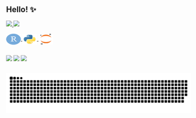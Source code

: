 ## Hello! :sparkles:
<div>
  <a href="https://github.com/m-eicardi">
  <img height="160em" src="https://github-readme-stats.vercel.app/api?username=m-eicardi&show_icons=true&theme=dracula&include_all_commits=true&count_private=true"/>
  <img height="160em" src="https://github-readme-stats.vercel.app/api/top-langs/?username=m-eicardi&layout=compact&langs_count=16&theme=dracula"/>
</div>  
<div style="display: inline_block"><br>
  <img align="center" alt="Mari-Rstudio" height="30" width="40" src="https://raw.githubusercontent.com/devicons/devicon/master/icons/rstudio/rstudio-original.svg">
  <img align="center" alt="Mari-Python" height="30" width="40" src="https://raw.githubusercontent.com/devicons/devicon/master/icons/python/python-original.svg">
  <img align="center" alt="Mari-Jupyter" height="30" width="40" src="https://raw.githubusercontent.com/devicons/devicon/master/icons/jupyter/jupyter-original.svg">  
</div>

  ##

<div> 
  <a href="https://instagram.com/mari.eicardi" target="_blank"><img src="https://img.shields.io/badge/-Instagram-%23E4405F?style=for-the-badge&logo=instagram&logoColor=white" target="_blank"></a>
  <a href = "mailto: marinaeicardi.me@gmail.com"><img src="https://img.shields.io/badge/-Gmail-%23333?style=for-the-badge&logo=gmail&logoColor=white" target="_blank"></a>
  <a href="https://www.linkedin.com/in/marina-eicardi-b318451ab/" target="_blank"><img src="https://img.shields.io/badge/-LinkedIn-%230077B5?style=for-the-badge&logo=linkedin&logoColor=white" target="_blank"></a> 
  
##
  
![Snake animation](https://github.com/m-eicardi/m-eicardi/blob/output/github-contribution-grid-snake.svg)

</div>
